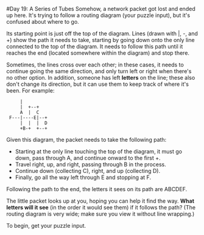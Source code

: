 #Day 19: A Series of Tubes
Somehow, a network packet got lost and ended up here. It's trying to follow a routing diagram (your puzzle input), 
but it's confused about where to go.

Its starting point is just off the top of the diagram. Lines (drawn with |, -, and +) show the path it needs to 
take, starting by going down onto the only line connected to the top of the diagram. It needs to follow this 
path until it reaches the end (located somewhere within the diagram) and stop there.

Sometimes, the lines cross over each other; in these cases, it needs to continue going the same direction, 
and only turn left or right when there's no other option. In addition, someone has left **letters** on the line; 
these also don't change its direction, but it can use them to keep track of where it's been. For example:
```
     |          
     |  +--+    
     A  |  C    
 F---|----E|--+ 
     |  |  |  D 
     +B-+  +--+ 
```
Given this diagram, the packet needs to take the following path:

* Starting at the only line touching the top of the diagram, it must go down, pass through A, and continue onward 
to the first +.
* Travel right, up, and right, passing through B in the process.
* Continue down (collecting C), right, and up (collecting D).
* Finally, go all the way left through E and stopping at F.

Following the path to the end, the letters it sees on its path are ABCDEF.

The little packet looks up at you, hoping you can help it find the way. **What letters will it see** (in the 
order it would see them) if it follows the path? (The routing diagram is very wide; make sure you view it without 
line wrapping.)

To begin, get your puzzle input.